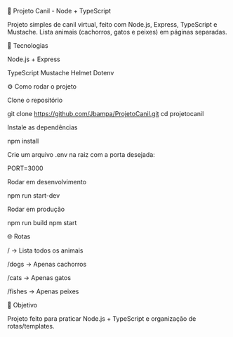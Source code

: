 🐶 Projeto Canil - Node + TypeScript

Projeto simples de canil virtual, feito com Node.js, Express, TypeScript e Mustache.
Lista animais (cachorros, gatos e peixes) em páginas separadas.

🚀 Tecnologias

Node.js + Express

TypeScript
Mustache 
Helmet 
Dotenv 

⚙️ Como rodar o projeto

Clone o repositório

git clone https://github.com/Jbampa/ProjetoCanil.git
cd projetocanil


Instale as dependências

npm install


Crie um arquivo .env na raiz com a porta desejada:

PORT=3000


Rodar em desenvolvimento

npm run start-dev


Rodar em produção

npm run build
npm start

🌐 Rotas

/ → Lista todos os animais

/dogs → Apenas cachorros

/cats → Apenas gatos

/fishes → Apenas peixes

🎯 Objetivo

Projeto feito para praticar Node.js + TypeScript e organização de rotas/templates.
